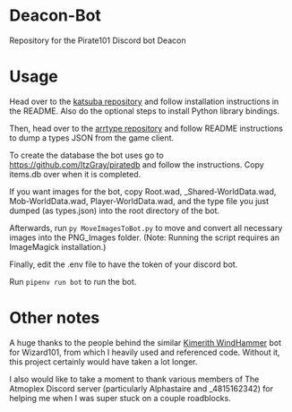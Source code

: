 # Deacon-Bot
Repository for the Pirate101 Discord bot Deacon

# Usage

Head over to the [katsuba repository](https://github.com/vbe0201/katsuba) and follow installation instructions in the README. Also do the optional steps to install Python library bindings.

Then, head over to the [arrtype repository](https://github.com/wizspoil/arrtype) and follow README instructions to dump a types JSON from the game client.

To create the database the bot uses go to https://github.com/ItzGray/piratedb and follow the instructions. Copy items.db over when it is completed.

If you want images for the bot, copy Root.wad, _Shared-WorldData.wad, Mob-WorldData.wad, Player-WorldData.wad, and the type file you just dumped (as types.json) into the root directory of the bot.

Afterwards, run `py MoveImagesToBot.py` to move and convert all necessary images into the PNG_Images folder. (Note: Running the script requires an ImageMagick installation.)

Finally, edit the .env file to have the token of your discord bot.

Run `pipenv run bot` to run the bot.

# Other notes

A huge thanks to the people behind the similar [Kimerith WindHammer](https://github.com/MajorPain1/Kimerith-WindHammer) bot for Wizard101, from which I heavily used and referenced code. Without it, this project certainly would have taken a lot longer.

I also would like to take a moment to thank various members of The Atmoplex Discord server (particularly Alphastaire and _4815162342) for helping me when I was super stuck on a couple roadblocks.